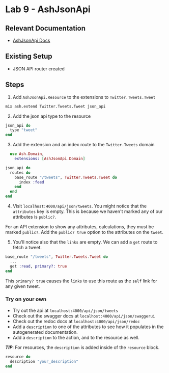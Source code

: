 # Lab 9 - AshJsonApi

## Relevant Documentation

- [AshJsonApi Docs](https://hexdocs.pm/ash_json_api/getting-started-with-ash-json-api.html)

## Existing Setup

- JSON API router created

## Steps

1. Add `AshJsonApi.Resource` to the extensions to `Twitter.Tweets.Tweet`

```bash
mix ash.extend Twitter.Tweets.Tweet json_api
```

2. Add the json api type to the resource

```elixir
json_api do
  type "tweet"
end
```

3. Add the extension and an index route to the `Twitter.Tweets` domain

```elixir
  use Ash.Domain,
    extensions: [AshJsonApi.Domain]

json_api do
  routes do
    base_route "/tweets", Twitter.Tweets.Tweet do
      index :feed
    end
  end
end
```

4. Visit `localhost:4000/api/json/tweets`. You might notice that the `attributes` key is empty. This is because we haven't marked any of our attributes is `public?`.

For an API extension to show any attributes, calculations, they must be marked `public?`. Add the `public? true` option to the attributes on the `tweet`.

5. You'll notice also that the `links` are empty. We can add a `get` route to fetch a tweet.

```elixir
base_route "/tweets", Twitter.Tweets.Tweet do
  ...
  get :read, primary?: true
end
```

This `primary? true` causes the `links` to use this route as the `self` link for any given tweet.

### Try on your own

- Try out the api at `localhost:4000/api/json/tweets`
- Check out the swagger docs at `localhost:4000/api/json/swaggerui`
- Check out the redoc docs at `localhost:4000/api/json/redoc`
- Add a `description` to one of the attributes to see how it populates in the autogenerated documentation.
- Add a `description` to the action, and to the resource as well.

**_TIP_**: For resources, the `description` is added inside of the `resource` block.

```elixir
resource do
  description "your_description"
end
```
